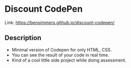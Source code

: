 # Discount CodePen
Link: https://bensimmers.github.io/discount-codepen/
## Description
 - Minimal version of Codepen for only HTML, CSS.
 - You can see the result of your code in real time.
 - Kind of a cool little side project while doing assessment.

